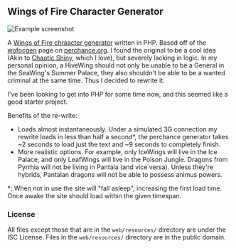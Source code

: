 ## Wings of Fire Character Generator

![Example screenshot](https://git.sr.ht/~wychmire/wofocgen/blob/master/example.gif)

A [Wings of Fire chraacter generator](https://wofocgen.herokuapp.com/) written in PHP. Based off of the [wofocgen](https://perchance.org/wofocgen-testversion) page on [perchance.org](https://perchance.org/). I found the original to be a cool idea (Akin to [Chaotic Shiny](http://chaoticshiny.com/), which I love), but severely lacking in logic.
In my personal opinion, a HiveWing should not only be unable to be a General in the SeaWing's Summer Palace, they also shouldn't be able to be a wanted criminal at the same time. Thus I decided to rewrite it.

I've been looking to get into PHP for some time now, and this seemed like a good starter project.

Benefits of the re-write:

-   Loads almost instantaneously. Under a simulated 3G connection my rewrite loads in less than half a second*, the perchance generator takes ~2 seconds to load just the text and ~9 seconds to completely finish.
-   More realistic options. For example, only IceWings will live in the Ice Palace, and only LeafWings will live in the Poison Jungle. Dragons from Pyrrhia will not be living in Pantala (and vice versa). Unless they're hybrids, Pantalan dragons will not be able to possess animus powers.

*: When not in use the site will "fall asleep", increasing the first load time. Once awake the site should load within the given timespan.

### License
All files except those that are in the `web/resources/` directory are under the ISC License. Files in the `web/resources/` directory are in the public domain.